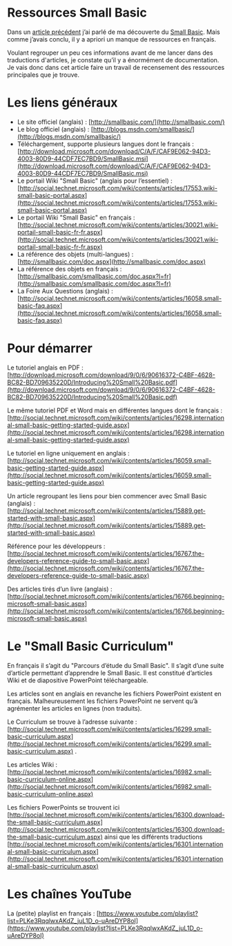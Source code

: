 <!--2015-02-ressources-small-basic-->
# Ressources Small Basic

Dans un [article précédent](http://blog.ygrenier.com/2015/02/decouverte-du-projet-small-basic/) j’ai parlé de ma découverte du [Small Basic](http://smallbasic.com/). Mais comme j’avais conclu, il y a apriori un manque de ressources en français.

Voulant regrouper un peu ces informations avant de me lancer dans des traductions d'articles, je constate qu’il y a énormément de documentation. Je vais donc dans cet article faire un travail de recensement des ressources principales que je trouve.

<!--more-->

# Les liens généraux

- Le site officiel (anglais) : [http://smallbasic.com/](http://smallbasic.com/)
- Le blog officiel (anglais) : [http://blogs.msdn.com/smallbasic/](http://blogs.msdn.com/smallbasic/)
- Téléchargement, supporte plusieurs langues dont le français : [http://download.microsoft.com/download/C/A/F/CAF9E062-94D3-4003-80D9-44CDF7EC7BD9/SmallBasic.msi](http://download.microsoft.com/download/C/A/F/CAF9E062-94D3-4003-80D9-44CDF7EC7BD9/SmallBasic.msi)
- Le portail Wiki "Small Basic"  (anglais pour l’essentiel) : [http://social.technet.microsoft.com/wiki/contents/articles/17553.wiki-small-basic-portal.aspx](http://social.technet.microsoft.com/wiki/contents/articles/17553.wiki-small-basic-portal.aspx)
- Le portail Wiki "Small Basic" en français : [http://social.technet.microsoft.com/wiki/contents/articles/30021.wiki-portail-small-basic-fr-fr.aspx](http://social.technet.microsoft.com/wiki/contents/articles/30021.wiki-portail-small-basic-fr-fr.aspx)
- La référence des objets (multi-langues) : [http://smallbasic.com/doc.aspx](http://smallbasic.com/doc.aspx)
- La référence des objets en français : [http://smallbasic.com/smallbasic.com/doc.aspx?l=fr](http://smallbasic.com/smallbasic.com/doc.aspx?l=fr)
- La Foire Aux Questions (anglais) : [http://social.technet.microsoft.com/wiki/contents/articles/16058.small-basic-faq.aspx](http://social.technet.microsoft.com/wiki/contents/articles/16058.small-basic-faq.aspx)

# Pour démarrer

Le tutoriel anglais en PDF : [http://download.microsoft.com/download/9/0/6/90616372-C4BF-4628-BC82-BD709635220D/Introducing%20Small%20Basic.pdf](http://download.microsoft.com/download/9/0/6/90616372-C4BF-4628-BC82-BD709635220D/Introducing%20Small%20Basic.pdf)

Le même tutoriel PDF et Word mais en différentes langues dont le français : [http://social.technet.microsoft.com/wiki/contents/articles/16298.international-small-basic-getting-started-guide.aspx](http://social.technet.microsoft.com/wiki/contents/articles/16298.international-small-basic-getting-started-guide.aspx)

Le tutoriel en ligne uniquement en anglais : [http://social.technet.microsoft.com/wiki/contents/articles/16059.small-basic-getting-started-guide.aspx](http://social.technet.microsoft.com/wiki/contents/articles/16059.small-basic-getting-started-guide.aspx)

Un article regroupant les liens pour bien commencer avec Small Basic (anglais) : [http://social.technet.microsoft.com/wiki/contents/articles/15889.get-started-with-small-basic.aspx](http://social.technet.microsoft.com/wiki/contents/articles/15889.get-started-with-small-basic.aspx)

Référence pour les développeurs : [http://social.technet.microsoft.com/wiki/contents/articles/16767.the-developers-reference-guide-to-small-basic.aspx](http://social.technet.microsoft.com/wiki/contents/articles/16767.the-developers-reference-guide-to-small-basic.aspx)

Des articles tirés d’un livre (anglais) : [http://social.technet.microsoft.com/wiki/contents/articles/16766.beginning-microsoft-small-basic.aspx](http://social.technet.microsoft.com/wiki/contents/articles/16766.beginning-microsoft-small-basic.aspx)

# Le  "Small Basic Curriculum"

En français il s’agit du "Parcours d’étude du Small Basic". Il s’agit d’une suite d’article permettant d’apprendre le Small Basic. Il est constitué d’articles Wiki et de diapositive PowerPoint téléchargeable.

Les articles sont en anglais en revanche les fichiers PowerPoint existent en français. Malheureusement les fichiers PowerPoint ne servent qu’à agrémenter les articles en lignes (non traduits).

Le Curriculum se trouve à l’adresse suivante : [http://social.technet.microsoft.com/wiki/contents/articles/16299.small-basic-curriculum.aspx](http://social.technet.microsoft.com/wiki/contents/articles/16299.small-basic-curriculum.aspx) .

Les articles Wiki : [http://social.technet.microsoft.com/wiki/contents/articles/16982.small-basic-curriculum-online.aspx](http://social.technet.microsoft.com/wiki/contents/articles/16982.small-basic-curriculum-online.aspx)

Les fichiers PowerPoints se trouvent ici  [http://social.technet.microsoft.com/wiki/contents/articles/16300.download-the-small-basic-curriculum.aspx](http://social.technet.microsoft.com/wiki/contents/articles/16300.download-the-small-basic-curriculum.aspx) ainsi que les différents traductions [http://social.technet.microsoft.com/wiki/contents/articles/16301.international-small-basic-curriculum.aspx](http://social.technet.microsoft.com/wiki/contents/articles/16301.international-small-basic-curriculum.aspx)

# Les chaînes YouTube

La (petite) playlist en français : [https://www.youtube.com/playlist?list=PLKe3RqqlwxAKdZ_juL1D_o-uAreDYP8oI](https://www.youtube.com/playlist?list=PLKe3RqqlwxAKdZ_juL1D_o-uAreDYP8oI) 

